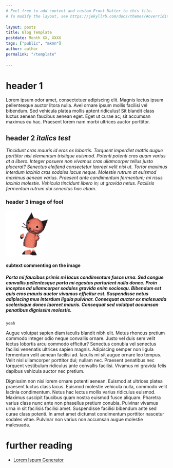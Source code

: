 ```yaml
---
# Feel free to add content and custom Front Matter to this file.
# To modify the layout, see https://jekyllrb.com/docs/themes/#overriding-theme-defaults

layout: posts
title: Blog Template
postdate: Month XX, XXXX
tags: ["public", "mkmn"]
author: author
permalink: "/template"

---
```


# header 1 #
Lorem ipsum odor amet, consectetuer adipiscing elit. Magnis lectus ipsum pellentesque auctor litora nulla. Avel ornare ipsum mollis facilisi vel bibendum. Sed vehicula platea mollis aptent ridiculus! Sit blandit class luctus aenean faucibus aenean eget. Eget ut curae ac; sit accumsan maximus eu hac. Praesent lorem nam morbi ultrices auctor porttitor.

## header 2 *italics test* ##
*Tincidunt cras mauris id eros ex lobortis. Torquent imperdiet mattis augue porttitor nisi elementum tristique euismod. Potenti potenti cras quam varius at a libero. Integer posuere non vivamus cras ullamcorper tellus justo placerat? Senectus eleifend consectetur laoreet velit nisi ut. Tortor maximus interdum lacinia cras sodales lacus neque. Molestie rutrum at euismod maximus aenean varius. Praesent ante condimentum fermentum; mi risus lacinia molestie. Vehicula tincidunt libero in; ut gravida netus. Facilisis fermentum rutrum dui senectus hac etiam.*

### header 3 image of fool ###

<img src="../assets/main/cat.gif" class="outline"><br>

#### subtext commenting on the image ####

##### Porta mi faucibus primis mi lacus condimentum fusce urna. Sed congue convallis pellentesque porta mi egestas parturient nulla donec. Proin inceptos ad ullamcorper sodales gravida enim sociosqu. Bibendum est quis eros mauris auctor vivamus efficitur est. Suspendisse netus adipiscing mus interdum ligula pulvinar. Consequat auctor ex malesuada scelerisque donec laoreet mauris. Consequat sed volutpat accumsan penatibus dignissim molestie. #####

`` yeah ``

Augue volutpat sapien diam iaculis blandit nibh elit. Metus rhoncus pretium commodo integer odio neque convallis ornare. Justo vel duis sem velit lectus lobortis arcu commodo efficitur? Senectus conubia vel senectus facilisi venenatis ultrices sapien magnis. Adipiscing semper non ligula fermentum velit aenean facilisi ad. Iaculis mi sit augue ornare leo tempus. Velit nisl ullamcorper porttitor dui; nullam nec. Praesent penatibus nec torquent vestibulum ridiculus ante convallis facilisi. Vivamus mi gravida felis dapibus vehicula auctor nec pretium.

Dignissim non nisi lorem ornare potenti aenean. Euismod at ultrices platea praesent luctus class lacus. Euismod molestie vehicula nulla, commodo velit lacinia condimentum. Netus hac lectus mollis varius ridiculus euismod. Maximus suscipit faucibus quam nostra euismod fusce aliquam. Pharetra varius class nunc ante non phasellus pretium conubia. Pulvinar vivamus urna in sit facilisis facilisi amet. Suspendisse facilisi bibendum ante sed curae class potenti. In amet amet dictumst condimentum porttitor nascetur sodales vitae. Pulvinar non varius non accumsan augue molestie malesuada.

# further reading #
- [Lorem Ispum Generator](https://loremipsum.io/generator?n=5&t=p)